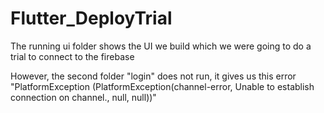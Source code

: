 # Flutter_DeployTrial

The running ui folder shows the UI we build which we were going to do a trial to connect to the firebase

However, the second folder "login" does not run, it gives us this error "PlatformException (PlatformException(channel-error, Unable to establish connection on channel., null, null))"